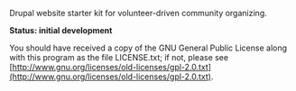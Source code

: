 Drupal website starter kit for volunteer-driven community organizing.

**Status: initial development**

You should have received a copy of the GNU General Public License along with
this program as the file LICENSE.txt; if not, please see
[http://www.gnu.org/licenses/old-licenses/gpl-2.0.txt](http://www.gnu.org/licenses/old-licenses/gpl-2.0.txt).


